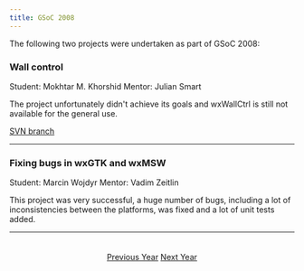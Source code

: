 ```yaml
---
title: GSoC 2008
---
```


The following two projects were undertaken as part of GSoC 2008:

### Wall control
Student: Mokhtar M. Khorshid
Mentor: Julian Smart

The project unfortunately didn't achieve its goals and wxWallCtrl is still
not available for the general use.

[SVN branch](http://trac.wxwidgets.org/browser/wxWidgets/branches/SOC2008_WXWALLCTRL)

----

### Fixing bugs in wxGTK and wxMSW
Student: Marcin Wojdyr
Mentor: Vadim Zeitlin

This project was very successful, a huge number of bugs, including a lot of
inconsistencies between the platforms, was fixed and a lot of unit tests added.

----

<p style="margin-top: 2.5em; text-align: center;">
  <a href="../2007/" class="btn btn-lg btn-default"><i class="fa fa-arrow-circle-left fa-fw"></i> Previous Year</a>
  <a href="../2009/" class="btn btn-lg btn-default">Next Year <i class="fa fa-arrow-circle-right fa-fw"></i></a>
</p>
